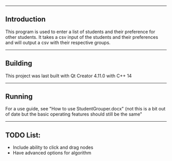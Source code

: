 ----------
Introduction
----------
This program is used to enter a list of students and their preference for other students. It takes a csv input of the students and their preferences and will output a csv with their respective groups.

---------
Building
--------
This project was last built with Qt Creator 4.11.0 with C++ 14

--------
Running
--------
For a use guide, see "How to use StudentGrouper.docx" (not this is a bit out of date but the basic operating features should still be the same"

----------
TODO List:
----------
- Include ability to click and drag nodes
- Have advanced options for algorithm

